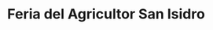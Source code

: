 ---
title: "Feria del Agricultor San Isidro"
url: /san-isidro/feria-del-agricultor-san-isidro/
shop: Supermarkt
---